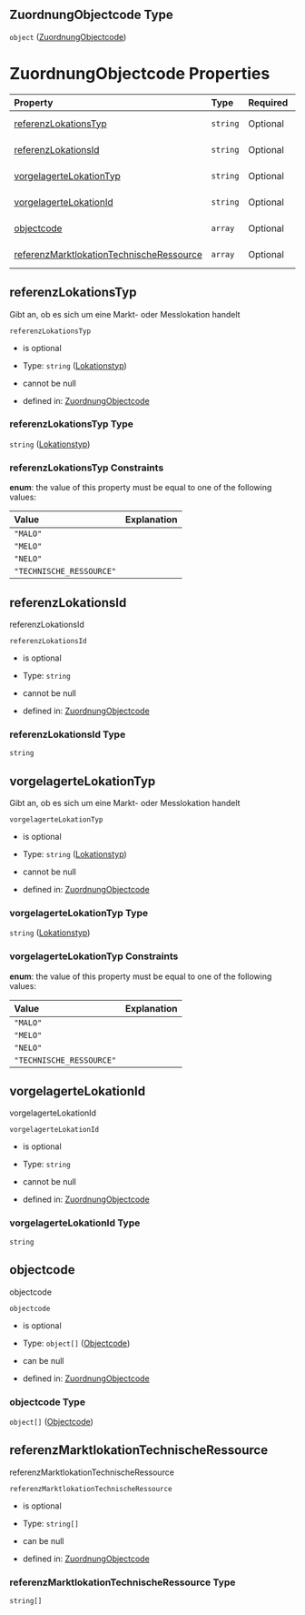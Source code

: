 ## ZuordnungObjectcode Type

`object` ([ZuordnungObjectcode](zuordnungobjectcode.md))

# ZuordnungObjectcode Properties

| Property                                                                              | Type     | Required | Nullable       | Defined by                                                                                                                                                                                                                                                    |
| :------------------------------------------------------------------------------------ | :------- | :------- | :------------- | :------------------------------------------------------------------------------------------------------------------------------------------------------------------------------------------------------------------------------------------------------------ |
| [referenzLokationsTyp](#referenzlokationstyp)                                         | `string` | Optional | cannot be null | [ZuordnungObjectcode](lokationstyp.md "https://raw.githubusercontent.com/conuti-gmbh/bo4e-schema/master/schemas/v1/enum/Lokationstyp.schema.json#/properties/referenzLokationsTyp")                                                                           |
| [referenzLokationsId](#referenzlokationsid)                                           | `string` | Optional | cannot be null | [ZuordnungObjectcode](zuordnungobjectcode-properties-referenzlokationsid.md "https://raw.githubusercontent.com/conuti-gmbh/bo4e-schema/master/schemas/v1/com/Abschlag.schema.json#/properties/referenzLokationsId")                                           |
| [vorgelagerteLokationTyp](#vorgelagertelokationtyp)                                   | `string` | Optional | cannot be null | [ZuordnungObjectcode](lokationstyp.md "https://raw.githubusercontent.com/conuti-gmbh/bo4e-schema/master/schemas/v1/enum/Lokationstyp.schema.json#/properties/vorgelagerteLokationTyp")                                                                        |
| [vorgelagerteLokationId](#vorgelagertelokationid)                                     | `string` | Optional | cannot be null | [ZuordnungObjectcode](zuordnungobjectcode-properties-vorgelagertelokationid.md "https://raw.githubusercontent.com/conuti-gmbh/bo4e-schema/master/schemas/v1/com/Abschlag.schema.json#/properties/vorgelagerteLokationId")                                     |
| [objectcode](#objectcode)                                                             | `array`  | Optional | can be null    | [ZuordnungObjectcode](zuordnungobjectcode-properties-objectcode.md "https://raw.githubusercontent.com/conuti-gmbh/bo4e-schema/master/schemas/v1/com/Abschlag.schema.json#/properties/objectcode")                                                             |
| [referenzMarktlokationTechnischeRessource](#referenzmarktlokationtechnischeressource) | `array`  | Optional | can be null    | [ZuordnungObjectcode](zuordnungobjectcode-properties-referenzmarktlokationtechnischeressource.md "https://raw.githubusercontent.com/conuti-gmbh/bo4e-schema/master/schemas/v1/com/Abschlag.schema.json#/properties/referenzMarktlokationTechnischeRessource") |

## referenzLokationsTyp

Gibt an, ob es sich um eine Markt- oder Messlokation handelt

`referenzLokationsTyp`

*   is optional

*   Type: `string` ([Lokationstyp](lokationstyp.md))

*   cannot be null

*   defined in: [ZuordnungObjectcode](lokationstyp.md "https://raw.githubusercontent.com/conuti-gmbh/bo4e-schema/master/schemas/v1/enum/Lokationstyp.schema.json#/properties/referenzLokationsTyp")

### referenzLokationsTyp Type

`string` ([Lokationstyp](lokationstyp.md))

### referenzLokationsTyp Constraints

**enum**: the value of this property must be equal to one of the following values:

| Value                    | Explanation |
| :----------------------- | :---------- |
| `"MALO"`                 |             |
| `"MELO"`                 |             |
| `"NELO"`                 |             |
| `"TECHNISCHE_RESSOURCE"` |             |

## referenzLokationsId

referenzLokationsId

`referenzLokationsId`

*   is optional

*   Type: `string`

*   cannot be null

*   defined in: [ZuordnungObjectcode](zuordnungobjectcode-properties-referenzlokationsid.md "https://raw.githubusercontent.com/conuti-gmbh/bo4e-schema/master/schemas/v1/com/Abschlag.schema.json#/properties/referenzLokationsId")

### referenzLokationsId Type

`string`

## vorgelagerteLokationTyp

Gibt an, ob es sich um eine Markt- oder Messlokation handelt

`vorgelagerteLokationTyp`

*   is optional

*   Type: `string` ([Lokationstyp](lokationstyp.md))

*   cannot be null

*   defined in: [ZuordnungObjectcode](lokationstyp.md "https://raw.githubusercontent.com/conuti-gmbh/bo4e-schema/master/schemas/v1/enum/Lokationstyp.schema.json#/properties/vorgelagerteLokationTyp")

### vorgelagerteLokationTyp Type

`string` ([Lokationstyp](lokationstyp.md))

### vorgelagerteLokationTyp Constraints

**enum**: the value of this property must be equal to one of the following values:

| Value                    | Explanation |
| :----------------------- | :---------- |
| `"MALO"`                 |             |
| `"MELO"`                 |             |
| `"NELO"`                 |             |
| `"TECHNISCHE_RESSOURCE"` |             |

## vorgelagerteLokationId

vorgelagerteLokationId

`vorgelagerteLokationId`

*   is optional

*   Type: `string`

*   cannot be null

*   defined in: [ZuordnungObjectcode](zuordnungobjectcode-properties-vorgelagertelokationid.md "https://raw.githubusercontent.com/conuti-gmbh/bo4e-schema/master/schemas/v1/com/Abschlag.schema.json#/properties/vorgelagerteLokationId")

### vorgelagerteLokationId Type

`string`

## objectcode

objectcode

`objectcode`

*   is optional

*   Type: `object[]` ([Objectcode](objectcode.md))

*   can be null

*   defined in: [ZuordnungObjectcode](zuordnungobjectcode-properties-objectcode.md "https://raw.githubusercontent.com/conuti-gmbh/bo4e-schema/master/schemas/v1/com/Abschlag.schema.json#/properties/objectcode")

### objectcode Type

`object[]` ([Objectcode](objectcode.md))

## referenzMarktlokationTechnischeRessource

referenzMarktlokationTechnischeRessource

`referenzMarktlokationTechnischeRessource`

*   is optional

*   Type: `string[]`

*   can be null

*   defined in: [ZuordnungObjectcode](zuordnungobjectcode-properties-referenzmarktlokationtechnischeressource.md "https://raw.githubusercontent.com/conuti-gmbh/bo4e-schema/master/schemas/v1/com/Abschlag.schema.json#/properties/referenzMarktlokationTechnischeRessource")

### referenzMarktlokationTechnischeRessource Type

`string[]`
